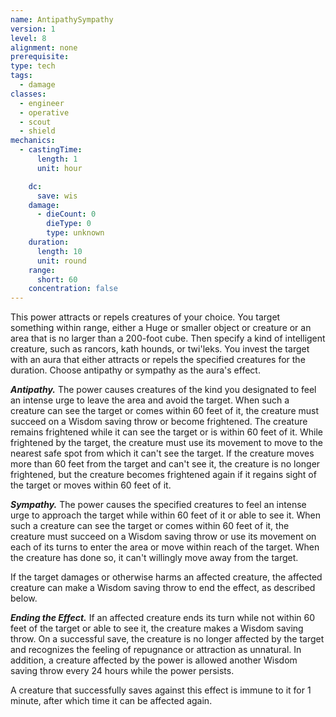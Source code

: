 ```yaml
---
name: AntipathySympathy
version: 1
level: 8
alignment: none
prerequisite: 
type: tech
tags:
  - damage
classes:
  - engineer
  - operative
  - scout
  - shield
mechanics:
  - castingTime:
      length: 1
      unit: hour

    dc:
      save: wis
    damage:
      - dieCount: 0
        dieType: 0
        type: unknown
    duration:
      length: 10
      unit: round
    range:
      short: 60
    concentration: false
---
```

This power attracts or repels creatures of your choice. You target something within range, either a Huge or smaller object or creature or an area that is no larger than a 200-foot cube. Then specify a kind of intelligent creature, such as rancors, kath hounds, or twi'leks. You invest the target with an aura that either attracts or repels the specified creatures for the duration. Choose antipathy or sympathy as the aura's effect.

***Antipathy.*** The power causes creatures of the kind you designated to feel an intense urge to leave the area and avoid the target. When such a creature can see the target or comes within 60 feet of it, the creature must succeed on a Wisdom saving throw or become frightened. The creature remains frightened while it can see the target or is within 60 feet of it. While frightened by the target, the creature must use its movement to move to the nearest safe spot from which it can't see the target. If the creature moves more than 60 feet from the target and can't see it, the creature is no longer frightened, but the creature becomes frightened again if it regains sight of the target or moves within 60 feet of it.

***Sympathy.*** The power causes the specified creatures to feel an intense urge to approach the target while within 60 feet of it or able to see it. When such a creature can see the target or comes within 60 feet of it, the creature must succeed on a Wisdom saving throw or use its movement on each of its turns to enter the area or move within reach of the target. When the creature has done so, it can't willingly move away from the target. 

If the target damages or otherwise harms an affected creature, the affected creature can make a Wisdom saving throw to end the effect, as described below.

***Ending the Effect.*** If an affected creature ends its turn while not within 60 feet of the target or able to see it, the creature makes a Wisdom saving throw. On a successful save, the creature is no longer affected by the target and recognizes the feeling of repugnance or attraction as unnatural. In addition, a creature affected by the power is allowed another Wisdom saving throw every 24 hours while the power persists.

A creature that successfully saves against this effect is immune to it for 1 minute, after which time it can be affected again.
    
